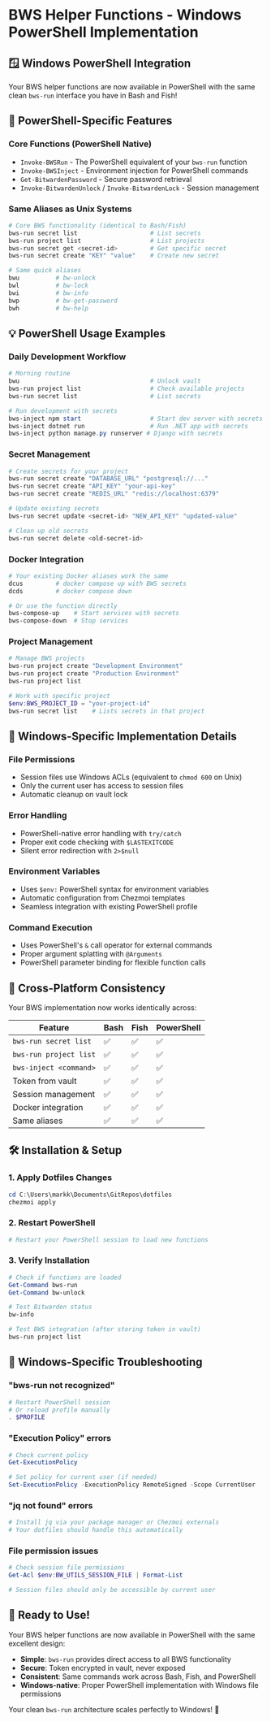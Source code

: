 # BWS Helper Functions - Windows PowerShell Implementation

## 🪟 Windows PowerShell Integration

Your BWS helper functions are now available in PowerShell with the same clean `bws-run` interface you have in Bash and Fish!

## 🚀 PowerShell-Specific Features

### **Core Functions (PowerShell Native)**
- `Invoke-BWSRun` - The PowerShell equivalent of your `bws-run` function
- `Invoke-BWSInject` - Environment injection for PowerShell commands
- `Get-BitwardenPassword` - Secure password retrieval
- `Invoke-BitwardenUnlock` / `Invoke-BitwardenLock` - Session management

### **Same Aliases as Unix Systems**
```powershell
# Core BWS functionality (identical to Bash/Fish)
bws-run secret list                    # List secrets
bws-run project list                   # List projects  
bws-run secret get <secret-id>         # Get specific secret
bws-run secret create "KEY" "value"    # Create new secret

# Same quick aliases
bwu          # bw-unlock
bwl          # bw-lock
bwi          # bw-info  
bwp          # bw-get-password
bwh          # bw-help
```

## 💡 PowerShell Usage Examples

### **Daily Development Workflow**
```powershell
# Morning routine
bwu                                    # Unlock vault
bws-run project list                   # Check available projects
bws-run secret list                    # List secrets

# Run development with secrets
bws-inject npm start                   # Start dev server with secrets
bws-inject dotnet run                  # Run .NET app with secrets
bws-inject python manage.py runserver # Django with secrets
```

### **Secret Management**
```powershell
# Create secrets for your project
bws-run secret create "DATABASE_URL" "postgresql://..."
bws-run secret create "API_KEY" "your-api-key"
bws-run secret create "REDIS_URL" "redis://localhost:6379"

# Update existing secrets  
bws-run secret update <secret-id> "NEW_API_KEY" "updated-value"

# Clean up old secrets
bws-run secret delete <old-secret-id>
```

### **Docker Integration**
```powershell
# Your existing Docker aliases work the same
dcus         # docker compose up with BWS secrets
dcds         # docker compose down

# Or use the function directly
bws-compose-up    # Start services with secrets
bws-compose-down  # Stop services
```

### **Project Management**
```powershell
# Manage BWS projects
bws-run project create "Development Environment"
bws-run project create "Production Environment"
bws-run project list

# Work with specific project
$env:BWS_PROJECT_ID = "your-project-id"
bws-run secret list    # Lists secrets in that project
```

## 🔧 Windows-Specific Implementation Details

### **File Permissions**
- Session files use Windows ACLs (equivalent to `chmod 600` on Unix)
- Only the current user has access to session files
- Automatic cleanup on vault lock

### **Error Handling**
- PowerShell-native error handling with `try/catch`
- Proper exit code checking with `$LASTEXITCODE`
- Silent error redirection with `2>$null`

### **Environment Variables**
- Uses `$env:` PowerShell syntax for environment variables
- Automatic configuration from Chezmoi templates
- Seamless integration with existing PowerShell profile

### **Command Execution**
- Uses PowerShell's `&` call operator for external commands
- Proper argument splatting with `@Arguments`
- PowerShell parameter binding for flexible function calls

## 🎯 Cross-Platform Consistency

Your BWS implementation now works identically across:

| Feature | Bash | Fish | PowerShell |
|---------|------|------|------------|
| `bws-run secret list` | ✅ | ✅ | ✅ |
| `bws-run project list` | ✅ | ✅ | ✅ |
| `bws-inject <command>` | ✅ | ✅ | ✅ |
| Token from vault | ✅ | ✅ | ✅ |
| Session management | ✅ | ✅ | ✅ |
| Docker integration | ✅ | ✅ | ✅ |
| Same aliases | ✅ | ✅ | ✅ |

## 🛠️ Installation & Setup

### **1. Apply Dotfiles Changes**
```powershell
cd C:\Users\markk\Documents\GitRepos\dotfiles
chezmoi apply
```

### **2. Restart PowerShell**
```powershell
# Restart your PowerShell session to load new functions
```

### **3. Verify Installation**
```powershell
# Check if functions are loaded
Get-Command bws-run
Get-Command bw-unlock

# Test Bitwarden status  
bw-info

# Test BWS integration (after storing token in vault)
bws-run project list
```

## 🚨 Windows-Specific Troubleshooting

### **"bws-run not recognized"**
```powershell
# Restart PowerShell session
# Or reload profile manually
. $PROFILE
```

### **"Execution Policy" errors**
```powershell
# Check current policy
Get-ExecutionPolicy

# Set policy for current user (if needed)
Set-ExecutionPolicy -ExecutionPolicy RemoteSigned -Scope CurrentUser
```

### **"jq not found" errors**
```powershell
# Install jq via your package manager or Chezmoi externals
# Your dotfiles should handle this automatically
```

### **File permission issues**
```powershell
# Check session file permissions
Get-Acl $env:BW_UTILS_SESSION_FILE | Format-List

# Session files should only be accessible by current user
```

## 🎉 Ready to Use!

Your BWS helper functions are now available in PowerShell with the same excellent design:

- **Simple**: `bws-run` provides direct access to all BWS functionality
- **Secure**: Token encrypted in vault, never exposed  
- **Consistent**: Same commands work across Bash, Fish, and PowerShell
- **Windows-native**: Proper PowerShell implementation with Windows file permissions

Your clean `bws-run` architecture scales perfectly to Windows! 🚀
